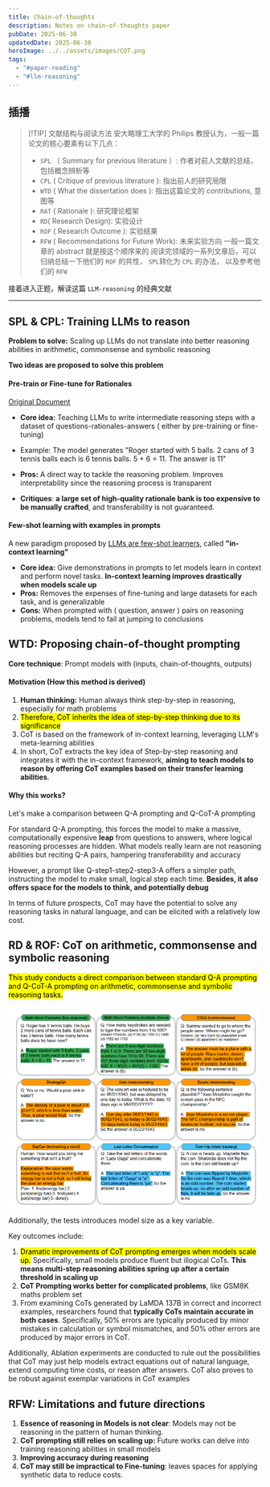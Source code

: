 ```yaml
---
title: Chain-of-thoughts
description: Notes on chain-of-thoughts paper
pubDate: 2025-06-30
updatedDate: 2025-06-30
heroImage: ../../assets/images/COT.png
tags:
  - "#paper-reading"
  - "#llm-reasoning"
---
```

## 插播

>[!TIP] 文献结构与阅读方法
>安大略理工大学的 Philips 教授认为，一般一篇论文的核心要素有以下几点：
>- `SPL` （ Summary for previous literature ）: 作者对前人文献的总结，包括概念辨析等
>- `CPL` ( Critique of previous literature ): 指出前人的研究局限
>- `WTD` ( What the dissertation does ): 指出这篇论文的 contributions, 意图等
>- `RAT` ( Rationale ): 研究理论框架
>- `RD`( Research Design): 实验设计
>- `ROF` ( Research Outcome ): 实验结果
>- `RFW` ( Recommendations for Future Work): 未来实验方向
>一般一篇文章的 abstract 就是按这个顺序来的
>阅读完领域的一系列文章后，可以归纳总结一下他们的 `ROF` 的共性， `SPL`转化为 `CPL` 的办法， 以及参考他们的 `RFW`


接着进入正题，解读这篇 `LLM-reasoning` 的经典文献

---

## SPL & CPL: Training LLMs to reason

**Problem to solve:** Scaling up LLMs do not translate into better reasoning abilities in arithmetic, commonsense and symbolic reasoning

**Two ideas are proposed to solve this problem**
#### Pre-train or Fine-tune for Rationales

[Original Document](https://aclanthology.org/P17-1015/)

- **Core idea:** Teaching LLMs to write intermediate reasoning steps with a dataset of questions-rationales-answers ( either by pre-training or fine-tuning)
- Example: The model generates "Roger started with 5 balls. 2 cans of 3 tennis balls each is 6 tennis balls. 5 + 6 = 11. The answer is 11"

- **Pros:** A direct way to tackle the reasoning problem. Improves interpretability since the reasoning process is transparent
- **Critiques**: **a large set of high-quality rationale bank is too expensive to be manually crafted**, and transferability is not guaranteed.

#### Few-shot learning with examples in prompts

A new paradigm proposed by [LLMs are few-shot learners](https://arxiv.org/abs/2005.14165), called **"in-context learning"**

- **Core idea:** Give demonstrations in prompts to let models learn in context and perform novel tasks. **In-context learning improves drastically when models scale up**
- **Pros:** Removes the expenses of fine-tuning and large datasets for each task, and is generalizable
- **Cons:** When prompted with ( question, answer ) pairs on reasoning problems, models tend to fail at jumping to conclusions

## WTD: Proposing chain-of-thought prompting

**Core technique**: Prompt models with (inputs, chain-of-thoughts, outputs)

#### Motivation (How this method is derived)
1. **Human thinking:** Human always think step-by-step in reasoning, especially for math problems
2. <mark> Therefore, CoT inherits the idea of step-by-step thinking due to its significance </mark> 
3. CoT is based on the framework of in-context learning, leveraging LLM's meta-learning abilities
4. In short, CoT extracts the key idea of Step-by-step reasoning and integrates it with the in-context framework, **aiming to teach models to reason by offering CoT examples based on their transfer learning abilities**.

#### Why this works?
Let's make a comparison between Q-A prompting and Q-CoT-A prompting

For standard Q-A prompting, this forces the model to make a massive, computationally expensive **leap** from questions to answers, where logical reasoning processes are hidden. What models really learn are not reasoning abilities but reciting Q-A pairs, hampering transferability and accuracy

However, a prompt like Q-step1-step2-step3-A offers a simpler path, instructing the model to make small, logical step each time. **Besides, it also offers space for the models to think, and potentially debug**

In terms of future prospects, CoT may have the potential to solve any reasoning tasks in natural language, and can be elicited with a relatively low cost.

## RD & ROF: CoT on arithmetic, commonsense and symbolic reasoning

<mark> This study conducts a direct comparison between standard Q-A prompting and Q-CoT-A prompting on arithmetic, commonsense and symbolic reasoning tasks. </mark>

![Example of CoT](../../assets//images/CoT-examples.png)

Additionally, the tests introduces model size as a key variable.

Key outcomes include:

1. <mark>Dramatic improvements of CoT prompting emerges when models scale up.</mark> Specifically, small models produce fluent but illogical CoTs. **This means multi-step reasoning abilities spring up after a certain threshold in scaling up**
2. **CoT Prompting works better for complicated problems**, like GSM8K maths problem set
3. From examining CoTs generated by LaMDA 137B in correct and incorrect examples, researchers found that **typically CoTs maintain accurate in both cases**. Specifically,  50% errors are typically produced by minor mistakes in calculation or symbol mismatches, and 50% other errors are produced by major errors in CoT.

Additionally, Ablation experiments are conducted to rule out the possibilities that CoT may just help models extract equations out of natural language, extend computing time costs, or reason after answers. CoT also proves to be robust against exemplar variations in CoT examples

## RFW: Limitations and future directions

1. **Essence of reasoning in Models is not clear**: Models may not be reasoning in the pattern of human thinking.
2. **CoT prompting still relies on scaling up:** Future works can delve into training reasoning abilities in small models
3. **Improving accuracy during reasoning**
4. **CoT may still be impractical to Fine-tuning**: leaves spaces for applying synthetic data to reduce costs.



